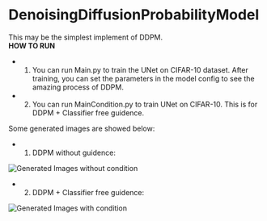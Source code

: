 # DenoisingDiffusionProbabilityModel
This may be the simplest implement of DDPM. <br>
**HOW TO RUN**
* 1.  You can run Main.py to train the UNet on CIFAR-10 dataset. After training, you can set the parameters in the model config to see the amazing process of DDPM.
* 2.  You can run MainCondition.py to train UNet on CIFAR-10. This is for DDPM + Classifier free guidence.

Some generated images are showed below:

* 1. DDPM without guidence:

![Generated Images without condition](https://github.com/zoubohao/DenoisingDiffusionProbabilityModel-ddpm-/blob/main/SampledImgs/sampled_80_noCond.png#pic_center)

* 2. DDPM + Classifier free guidence:

![Generated Images with condition](https://github.com/zoubohao/DenoisingDiffusionProbabilityModel-ddpm-/blob/main/SampledImgs/sampled_80_63.png#pic_center)
